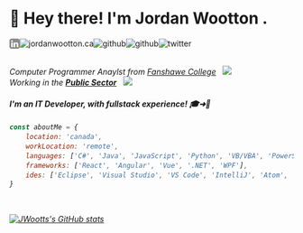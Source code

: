 # 👋 Hey there! I'm Jordan Wootton . 
<a href='https://www.linkedin.com/in/jordanwootton/'><img align='left' alt="linkedin" src="./assets/linkedin.svg" height='18px'/></a>
<a href='https://jordanwootton.ca/#/'><img align='left' alt="jordanwootton.ca" src="https://img.shields.io/website?url=https%3A%2F%2Fjordanwootton.ca" height='18px'/></a>
<a href='https://github.com/JWootts'><img align='left' alt="github" src="https://img.shields.io/github/followers/jwootts?style=social" height='18px'/></a>
<a href='https://github.com/JWootts'><img align='left' alt="github" src="https://img.shields.io/github/stars/jwootts?style=social" height='18px'/></a>
<a href='https://mobile.twitter.com/jordanwootton_'><img align='left' alt="twitter" src="https://img.shields.io/twitter/follow/jordanwootton_?style=social" height='18px'/></a>
<br />
<br />
<p><em>Computer Programmer Anaylst from <a href="https://www.fanshawec.ca/">Fanshawe College</a>&nbsp;&nbsp;&nbsp;<img src="https://upload.wikimedia.org/wikipedia/en/thumb/a/a9/Fanshawe_College_Logo_vecotrized.svg/1200px-Fanshawe_College_Logo_vecotrized.svg.png" width="20">
<br />Working in the <b><ins>Public Sector</ins></b>&nbsp;&nbsp;&nbsp;<img src="https://upload.wikimedia.org/wikipedia/commons/thumb/c/cf/Flag_of_Canada.svg/2560px-Flag_of_Canada.svg.png" width="20"></p>
<h4> I'm an IT Developer, with fullstack experience! 🎓➜🏢 </h4>

```javascript
const aboutMe = {
	location: 'canada',
	workLocation: 'remote',
	languages: ['C#', 'Java', 'JavaScript', 'Python', 'VB/VBA', 'PowerShell'],
	frameworks: ['React', 'Angular', 'Vue', '.NET', 'WPF'],
	ides: ['Eclipse', 'Visual Studio', 'VS Code', 'IntelliJ', 'Atom', 'PyCharm']
}
```

</br>

[![JWootts's GitHub stats](https://github-readme-stats.vercel.app/api?username=JWootts&count_private=true&show_icons=true&theme=tokyonight)](https://github.com/JWootts)

